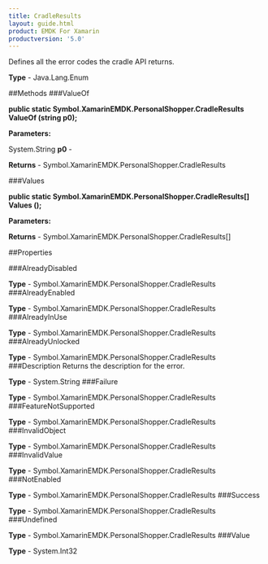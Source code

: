 ```yaml
---
title: CradleResults
layout: guide.html
product: EMDK For Xamarin 
productversion: '5.0' 
---
```

Defines all the error codes the cradle API returns. 

**Type** - Java.Lang.Enum

##Methods
###ValueOf

**public static Symbol.XamarinEMDK.PersonalShopper.CradleResults ValueOf (string p0);**


        

**Parameters:**

System.String **p0**  - 
        

**Returns** - Symbol.XamarinEMDK.PersonalShopper.CradleResults

###Values

**public static Symbol.XamarinEMDK.PersonalShopper.CradleResults[] Values ();**


        

**Parameters:**

**Returns** - Symbol.XamarinEMDK.PersonalShopper.CradleResults[]

##Properties

###AlreadyDisabled

        

**Type** - Symbol.XamarinEMDK.PersonalShopper.CradleResults
###AlreadyEnabled

        

**Type** - Symbol.XamarinEMDK.PersonalShopper.CradleResults
###AlreadyInUse

        

**Type** - Symbol.XamarinEMDK.PersonalShopper.CradleResults
###AlreadyUnlocked

        

**Type** - Symbol.XamarinEMDK.PersonalShopper.CradleResults
###Description
Returns the description for the error.

**Type** - System.String
###Failure

        

**Type** - Symbol.XamarinEMDK.PersonalShopper.CradleResults
###FeatureNotSupported

        

**Type** - Symbol.XamarinEMDK.PersonalShopper.CradleResults
###InvalidObject

        

**Type** - Symbol.XamarinEMDK.PersonalShopper.CradleResults
###InvalidValue

        

**Type** - Symbol.XamarinEMDK.PersonalShopper.CradleResults
###NotEnabled

        

**Type** - Symbol.XamarinEMDK.PersonalShopper.CradleResults
###Success

        

**Type** - Symbol.XamarinEMDK.PersonalShopper.CradleResults
###Undefined

        

**Type** - Symbol.XamarinEMDK.PersonalShopper.CradleResults
###Value

        

**Type** - System.Int32

